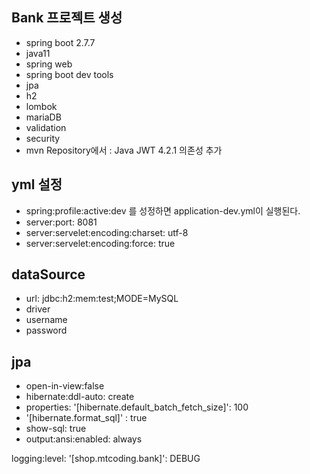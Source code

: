 ## Bank 프로젝트 생성

+ spring boot 2.7.7
+ java11
+ spring web
+ spring boot dev tools
+ jpa
+ h2
+ lombok
+ mariaDB
+ validation
+ security
+ mvn Repository에서 : Java JWT 4.2.1 의존성 추가

## yml 설정
+ spring:profile:active:dev 를 성정하면 application-dev.yml이 실행된다.
+ server:port: 8081
+ server:servelet:encoding:charset: utf-8
+ server:servelet:encoding:force: true

## dataSource
+ url: jdbc:h2:mem:test;MODE=MySQL
+ driver
+ username
+ password

## jpa
+ open-in-view:false
+ hibernate:ddl-auto: create
+ properties: '[hibernate.default_batch_fetch_size]': 100
+ '[hibernate.format_sql]' : true
+ show-sql: true
+ output:ansi:enabled: always

logging:level: '[shop.mtcoding.bank]': DEBUG

